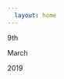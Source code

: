 ```yaml
---
  layout: home
---
```


<div class="date">
    <div class="red-box">
        <p class="day">9th</p>
        <p class="month">March</p>
    </div>
    <div class="grey-box">
        <p class="year">2019</p>
    </div>
</div>
